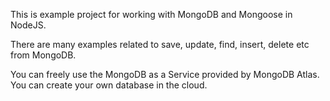 This is example project for working with MongoDB and Mongoose in NodeJS.

There are many examples related to save, update, find, insert, delete etc from MongoDB.

You can freely use the MongoDB as a Service provided by MongoDB Atlas. You can create your own database in the cloud.
